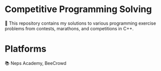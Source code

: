# Competitive Programming Solving
🎯 This repository contains my solutions to various programming exercise problems from contests, marathons, and competitions in C++.
# Platforms
📚 Neps Academy, BeeCrowd
